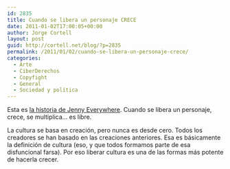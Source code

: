 ```yaml
---
id: 2835
title: Cuando se libera un personaje CRECE
date: 2011-01-02T17:00:05+00:00
author: Jorge Cortell
layout: post
guid: http://cortell.net/blog/?p=2835
permalink: /2011/01/02/cuando-se-libera-un-personaje-crece/
categories:
  - Arte
  - CiberDerechos
  - Copyfight
  - General
  - Sociedad y polí­tica
---
```

Esta es <a title="http://theshifterarchive.com/PROJECTS/penguicon2009.htm" href="http://theshifterarchive.com/PROJECTS/penguicon2009.htm" target="_blank">la historia de Jenny Everywhere</a>. Cuando se libera un personaje, crece, se multiplica... es libre.

La cultura se basa en creación, pero nunca es desde cero. Todos los creadores se han basado en las creaciones anteriores. Esa es básicamente la definición de cultura (eso, y que todos formamos parte de esa disfuncional farsa). Por eso liberar cultura es una de las formas más potente de hacerla crecer.